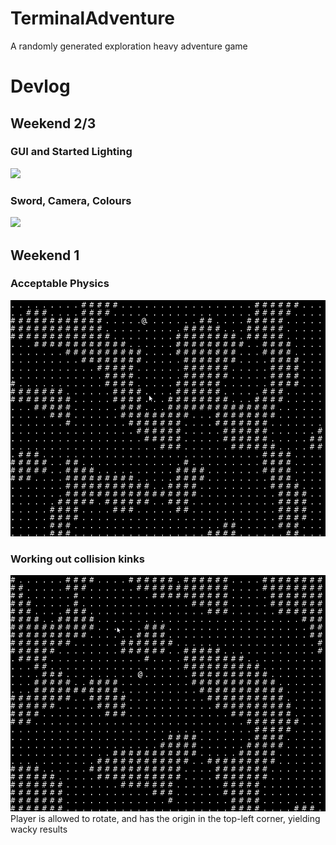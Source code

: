 # TerminalAdventure
A randomly generated exploration heavy adventure game

# Devlog

## Weekend 2/3

### GUI and Started Lighting
![](https://github.com/Themichaelreimer/TerminalAdventure/blob/main/gif/4.gif)

### Sword, Camera, Colours
![](https://github.com/Themichaelreimer/TerminalAdventure/blob/main/gif/3.gif)

## Weekend 1

### Acceptable Physics
![](https://github.com/Themichaelreimer/TerminalAdventure/blob/main/gif/2.gif)

### Working out collision kinks
![](https://github.com/Themichaelreimer/TerminalAdventure/blob/main/gif/1.gif)
Player is allowed to rotate, and has the origin in the top-left corner, yielding wacky results
